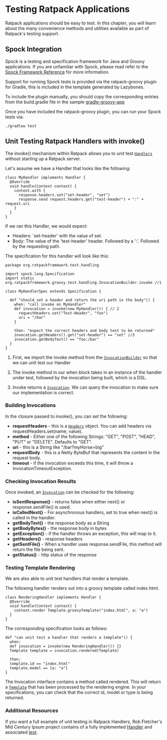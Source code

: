 # Testing Ratpack Applications

Ratpack applications should be easy to test. In this chapter, you will learn about the many convenience methods and utilities available as part of Ratpack's testing support.

## Spock Integration

Spock is a testing and specification framework for Java and Groovy applications. If you are unfamiliar with Spock, please read refer to the [Spock Framework Reference](https://spock-framework.readthedocs.org/en/latest/) for more information.

Support for running Spock tests is provided via the ratpack-groovy plugin for Gradle, this is included in the template generated by Lazybones.

To include the plugin manually, you should copy the corresponding entries from the build.gradle file in the sample [gradle-groovy-app]( https://github.com/ratpack/example-ratpack-gradle-groovy-app/blob/master/build.gradle)

Once you have included the ratpack-groovy plugin, you can run your Spock tests via:

```
./gradlew test
```

## Unit Testing Ratpack Handlers with invoke()

The invoke() mechanism within Ratpack allows you to unit test [`Handlers`](api/org/ratpackframework/handling/Handler.html) without starting up a Ratpack server. 

Let's assume we have a Handler that looks like the following:

```
class MyHandler implements Handler {
  @Override
  void handle(Context context) {
    context.with {
      response.headers.set("set-header", "set")
      response.send request.headers.get("test-header") + ":" + request.uri
    }
  }
}
```

If we ran this Handler, we would expect:

* Headers: 'set-header' with the value of set.
* Body: The value of the 'test-header' header. Followed by a ':'. Followed by the requesting path.

The specification for this handler will look like this:

```
package org.ratpackframework.test.handling

import spock.lang.Specification
import static org.ratpackframework.groovy.test.handling.InvocationBuilder.invoke //1

class MyHandlerSpec extends Specification {

  def "should set a header and return the uri path in the body"() {
    when: "call invoke on MyHandler"
    def invocation = invoke(new MyHandler()) { // 2
      requestHeaders.set("Test-Header", "foo")
      uri = "/bar"
    }

    then: "expect the correct headers and body text to be returned"
    invocation.getHeaders().get("set-header") == "set" //3
    invocation.getBodyText() == "foo:/bar"
  }
}
```

1. First, we import the invoke method from the [`InvocationBuilder`](api/org/ratpackframework/groovy/test/handling/InvocationBuilder.html) so that we can unit test our Handler

2. The invoke method in our when block takes in an instance of the handler under test, followed by the invocation being built, which is a DSL. 

3. Invoke returns a [`Invocation`](api/org/ratpackframework/groovy/test/handling/InvocationBuilder.html). We can query the invocation to make sure our implementation is correct.

### Building Invocations

In the closure passed to invoke(), you can set the following:

* __requestHeaders__ - this is a [`Headers`](api/org/ratpackframework/http/Headers.html) object. You can add headers via requestHeaders.set(name, value).
* __method__ - Either one of the following Strings: "GET", "POST", "HEAD", "PUT" or "DELETE". Defaults to "GET". 
* __uri__ - this is a String like "/bar?myHorse=big"
* __requestBody__ - this is a Netty ByteBuf that represents the content in the request body.
* __timeout__ - if the invocation exceeds this time, it will throw a InvocationTimeoutException.

### Checking Invocation Results

Once invoked, an [`Invocation`](api/org/ratpackframework/groovy/test/handling/InvocationBuilder.html) can be checked for the following:

* __isSentResponse()__ - returns false when either next() or response.sendFile() is used. 
* __isCalledNext()__ - For asynchronous handlers, set to true when next() is called in the handler.
* __getBodyText()__ - the response body as a String
* __getBodyBytes()__ - the response body in bytes
* __getException()__ - if the handler throws an exception, this will map to it.
* __getHeaders()__ - response headers
* __getSentFile()__ - When a handler uses response.sendFile, this method will return the file being sent. 
* __getStatus()__ - http status of the response

### Testing Template Rendering

We are also able to unit test handlers that render a template. 

The following handler renders out into a groovy template called index.html.

```
class RenderingHandler implements Handler {
  @Override
  void handle(Context context) {
    context.render Template.groovyTemplate("index.html", a: "a")
  }
}
```

The corresponding specification looks as follows:

```
def "can unit test a handler that renders a template"() {
  when:
  def invocation = invoke(new RenderingHandler()) {}
  Template template = invocation.rendered(Template)

  then:
  template.id == "index.html"
  template.model == [a: "a"]
}
```

The Invocation interface contains a method called rendered. This will return a [`Template`](/api/org/ratpackframework/groovy/Template.html) that has been processed by the rendering engine. In your specifications, you can check that the correct id, model or type is being returned.

### Additional Resources

If you want a full example of unit testing in Ratpack Handlers, Rob Fletcher's Mid Century Ipsum project contains of a fully implemented [Handler](https://github.com/robfletcher/midcentury-ipsum/blob/master/src/main/groovy/com/energizedwork/midcenturyipsum/IpsumHandler.groovy) and associated [test](https://github.com/robfletcher/midcentury-ipsum/blob/master/src/test/groovy/com/energizedwork/midcenturyipsum/IpsumHandlerSpec.groovy).
